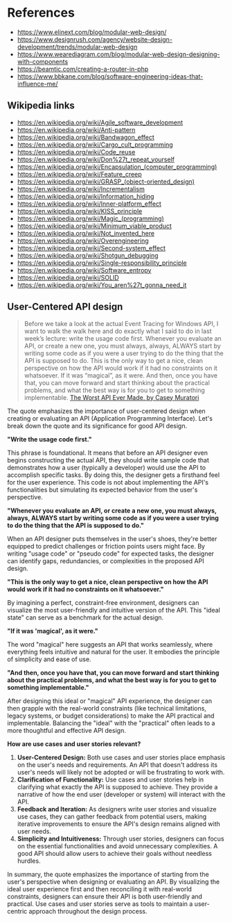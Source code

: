 # References

* https://www.elinext.com/blog/modular-web-design/
* https://www.designrush.com/agency/website-design-development/trends/modular-web-design
* https://www.wearediagram.com/blog/modular-web-design-designing-with-components
* https://beamtic.com/creating-a-router-in-php
* https://www.bbkane.com/blog/software-engineering-ideas-that-influence-me/

## Wikipedia links

* https://en.wikipedia.org/wiki/Agile_software_development
* https://en.wikipedia.org/wiki/Anti-pattern
* https://en.wikipedia.org/wiki/Bandwagon_effect
* https://en.wikipedia.org/wiki/Cargo_cult_programming
* https://en.wikipedia.org/wiki/Code_reuse
* https://en.wikipedia.org/wiki/Don%27t_repeat_yourself
* https://en.wikipedia.org/wiki/Encapsulation_(computer_programming)
* https://en.wikipedia.org/wiki/Feature_creep
* https://en.wikipedia.org/wiki/GRASP_(object-oriented_design)
* https://en.wikipedia.org/wiki/Incrementalism
* https://en.wikipedia.org/wiki/Information_hiding
* https://en.wikipedia.org/wiki/Inner-platform_effect
* https://en.wikipedia.org/wiki/KISS_principle
* https://en.wikipedia.org/wiki/Magic_(programming)
* https://en.wikipedia.org/wiki/Minimum_viable_product
* https://en.wikipedia.org/wiki/Not_invented_here
* https://en.wikipedia.org/wiki/Overengineering
* https://en.wikipedia.org/wiki/Second-system_effect
* https://en.wikipedia.org/wiki/Shotgun_debugging
* https://en.wikipedia.org/wiki/Single-responsibility_principle
* https://en.wikipedia.org/wiki/Software_entropy
* https://en.wikipedia.org/wiki/SOLID
* https://en.wikipedia.org/wiki/You_aren%27t_gonna_need_it

## User-Centered API design

> Before we take a look at the actual Event Tracing for Windows API, I want to walk the walk here and do exactly what I said to do in last week’s lecture: write the usage code first. Whenever you evaluate an API, or create a new one, you must always, always, ALWAYS start by writing some code as if you were a user trying to do the thing that the API is supposed to do. This is the only way to get a nice, clean perspective on how the API would work if it had no constraints on it whatsoever. If it was “magical”, as it were. And then, once you have that, you can move forward and start thinking about the practical problems, and what the best way is for you to get to something implementable. [The Worst API Ever Made, by Casey Muratori](https://caseymuratori.com/blog_0025)

The quote emphasizes the importance of user-centered design when creating or evaluating an API (Application Programming Interface). Let's break down the quote and its significance for good API design.

**"Write the usage code first."**

This phrase is foundational. It means that before an API designer even begins constructing the actual API, they should write sample code that demonstrates how a user (typically a developer) would use the API to accomplish specific tasks. By doing this, the designer gets a firsthand feel for the user experience. This code is not about implementing the API's functionalities but simulating its expected behavior from the user's perspective.

**"Whenever you evaluate an API, or create a new one, you must always, always, ALWAYS start by writing some code as if you were a user trying to do the thing that the API is supposed to do."**

When an API designer puts themselves in the user's shoes, they're better equipped to predict challenges or friction points users might face. By writing "usage code" or "pseudo code" for expected tasks, the designer can identify gaps, redundancies, or complexities in the proposed API design.

**"This is the only way to get a nice, clean perspective on how the API would work if it had no constraints on it whatsoever."**

By imagining a perfect, constraint-free environment, designers can visualize the most user-friendly and intuitive version of the API. This "ideal state" can serve as a benchmark for the actual design.

**"If it was 'magical', as it were."**

The word "magical" here suggests an API that works seamlessly, where everything feels intuitive and natural for the user. It embodies the principle of simplicity and ease of use.

**"And then, once you have that, you can move forward and start thinking about the practical problems, and what the best way is for you to get to something implementable."**

After designing this ideal or "magical" API experience, the designer can then grapple with the real-world constraints (like technical limitations, legacy systems, or budget considerations) to make the API practical and implementable. Balancing the "ideal" with the "practical" often leads to a more thoughtful and effective API design.

**How are use cases and user stories relevant?**

1. **User-Centered Design:** Both use cases and user stories place emphasis on the user's needs and requirements. An API that doesn't address its user's needs will likely not be adopted or will be frustrating to work with.
2. **Clarification of Functionality:** Use cases and user stories help in clarifying what exactly the API is supposed to achieve. They provide a narrative of how the end user (developer or system) will interact with the API.
3. **Feedback and Iteration:** As designers write user stories and visualize use cases, they can gather feedback from potential users, making iterative improvements to ensure the API's design remains aligned with user needs.
4. **Simplicity and Intuitiveness:** Through user stories, designers can focus on the essential functionalities and avoid unnecessary complexities. A good API should allow users to achieve their goals without needless hurdles.

In summary, the quote emphasizes the importance of starting from the user's perspective when designing or evaluating an API. By visualizing the ideal user experience first and then reconciling it with real-world constraints, designers can ensure their API is both user-friendly and practical. Use cases and user stories serve as tools to maintain a user-centric approach throughout the design process.

<!-- DSG/ChatGPT 8/1/2023 -->
